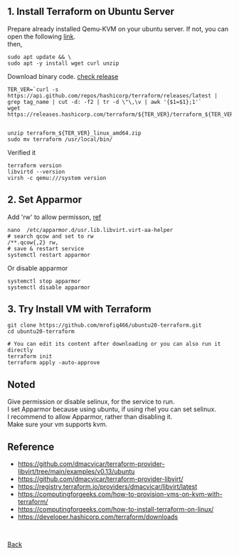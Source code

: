 ## 1. Install Terraform on Ubuntu Server
Prepare already installed Qemu-KVM on your ubuntu server. If not, you can open the following [link](../manual/).<br>
then,
```
sudo apt update && \
sudo apt -y install wget curl unzip
```
Download binary code. [check release](https://github.com/hashicorp/terraform/releases)
```
TER_VER=`curl -s https://api.github.com/repos/hashicorp/terraform/releases/latest | grep tag_name | cut -d: -f2 | tr -d \"\,\v | awk '{$1=$1};1'`
wget https://releases.hashicorp.com/terraform/${TER_VER}/terraform_${TER_VER}_linux_amd64.zip


unzip terraform_${TER_VER}_linux_amd64.zip
sudo mv terraform /usr/local/bin/
```
Verified it
```
terraform version
libvirtd --version
virsh -c qemu:///system version
```
## 2. Set Apparmor
Add 'rw' to allow permisson, [ref](https://documentation.suse.com/sles/12-SP5/html/SLES-all/cha-apparmor-profiles.html#:~:text=File%20permission%20access%20modes%20consist%20of%20combinations%20of%20the%20following%20modes%3A)
```
nano  /etc/apparmor.d/usr.lib.libvirt.virt-aa-helper
# search qcow and set to rw
/**.qcow{,2} rw,
# save & restart service
systemctl restart apparmor
```
Or disable apparmor
```
systemctl stop apparmor
systemctl disable apparmor
```

## 3. Try Install VM with Terraform
```
git clone https://github.com/mrofiq466/ubuntu20-terraform.git
cd ubuntu20-terraform

# You can edit its content after downloading or you can also run it directly
terraform init
terraform apply -auto-approve
```

## Noted
Give permission or disable selinux, for the service to run.<br>
I set Apparmor because using ubuntu, if using rhel you can set selinux.<br>
I recommend to allow Apparmor, rather than disabling it.<br>
Make sure your vm supports kvm.

## Reference
- https://github.com/dmacvicar/terraform-provider-libvirt/tree/main/examples/v0.13/ubuntu
- https://github.com/dmacvicar/terraform-provider-libvirt/
- https://registry.terraform.io/providers/dmacvicar/libvirt/latest
- https://computingforgeeks.com/how-to-provision-vms-on-kvm-with-terraform/
- https://computingforgeeks.com/how-to-install-terraform-on-linux/
- https://developer.hashicorp.com/terraform/downloads

<br>

[Back](../)
